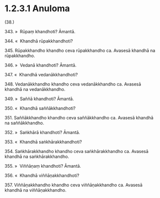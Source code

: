 # 1.2.3.1 Anuloma

(38.)

343\. »  Rūpaṃ khandhoti? Āmantā.

344\. «  Khandhā rūpakkhandhoti?

345\. Rūpakkhandho khandho ceva rūpakkhandho ca. Avasesā khandhā na rūpakkhandho.

346\. »  Vedanā khandhoti? Āmantā.

347\. «  Khandhā vedanākkhandhoti?

348\. Vedanākkhandho khandho ceva vedanākkhandho ca. Avasesā khandhā na vedanākkhandho.

349\. »  Saññā khandhoti? Āmantā.

350\. «  Khandhā saññākkhandhoti?

351\. Saññākkhandho khandho ceva saññākkhandho ca. Avasesā khandhā na saññākkhandho.

352\. »  Saṅkhārā khandhoti? Āmantā.

353\. «  Khandhā saṅkhārakkhandhoti?

354\. Saṅkhārakkhandho khandho ceva saṅkhārakkhandho ca. Avasesā khandhā na saṅkhārakkhandho.

355\. »  Viññāṇaṃ khandhoti? Āmantā.

356\. «  Khandhā viññāṇakkhandhoti?

357\. Viññāṇakkhandho khandho ceva viññāṇakkhandho ca. Avasesā khandhā na viññāṇakkhandho.
